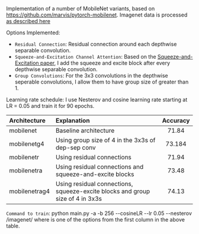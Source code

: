 Implementation of a number of MobileNet variants, based on https://github.com/marvis/pytorch-mobilenet.
Imagenet data is processed [as described here](https://github.com/facebook/fb.resnet.torch/blob/master/INSTALL.md#download-the-imagenet-dataset)

Options Implemented:
- `Residual Connection`: Residual connection around each depthwise separable convolution. 
- `Squeeze-and-Excitation Channel Attention`: Based on the [Squeeze-and-Excitation paper](https://arxiv.org/abs/1709.01507), I add the squeeze and excite block after every depthwise separable convolution. 
- `Group Convolutions`: For the 3x3 convolutions in the depthwise seperable convolutions, I allow them to have group size of greater than 1. 

Learning rate schedule: I use Nesterov and cosine learning rate starting at LR = 0.05 and train it for 90 epochs.


| Architecture  | Explanation   | Accuracy  |
|:------------- |:-------------| :-----:|
| mobilenet | Baseline architecture | 71.84|
| mobilenetg4 | Using group size of 4 in the 3x3s of dep-sep conv| 73.184 |
| mobilenetr  | Using residual connections | 71.94|
| mobilenetra  | Using residual connections and squeeze-and-excite blocks | 73.48|
| mobilenetrag4  | Using residual connections, squeeze-excite blocks and group size of 4 in 3x3s | 74.13|

`Command to train`: python main.py -a <ARCH> -b 256 --cosineLR --lr 0.05 --nesterov /imagenet/
where <ARCH> is one of the options from the first column in the above table.



